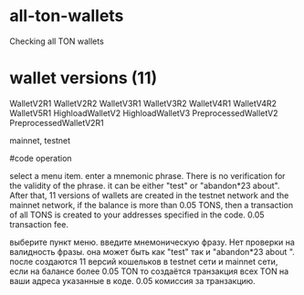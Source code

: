 # all-ton-wallets
Checking all TON wallets
# wallet versions (11)
WalletV2R1
WalletV2R2
WalletV3R1
WalletV3R2
WalletV4R1
WalletV4R2
WalletV5R1
HighloadWalletV2
HighloadWalletV3
PreprocessedWalletV2
PreprocessedWalletV2R1

mainnet, testnet

#code operation

select a menu item. enter a mnemonic phrase. There is no verification for the validity of the phrase. it can be either "test" or "abandon*23 about". After that, 11 versions of wallets are created in the testnet network and the mainnet network, if the balance is more than 0.05 TONS, then a transaction of all TONS is created to your addresses specified in the code. 0.05 transaction fee.

выберите пункт меню. введите мнемоническую фразу. Нет проверки на валидность фразы. она может быть как "test" так и "abandon*23 about ". после создаются 11 версий кошельков в testnet сети и mainnet сети, если на балансе более 0.05 TON то создаётся транзакция всех TON на ваши адреса указанные в коде. 0.05 комиссия за транзакцию.
